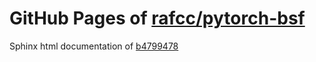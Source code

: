GitHub Pages of [rafcc/pytorch-bsf](https://github.com/rafcc/pytorch-bsf.git)
===
Sphinx html documentation of [b4799478](https://github.com/rafcc/pytorch-bsf/tree/b479947863c1b1ad62527c6b78ac6d8260c52518)
